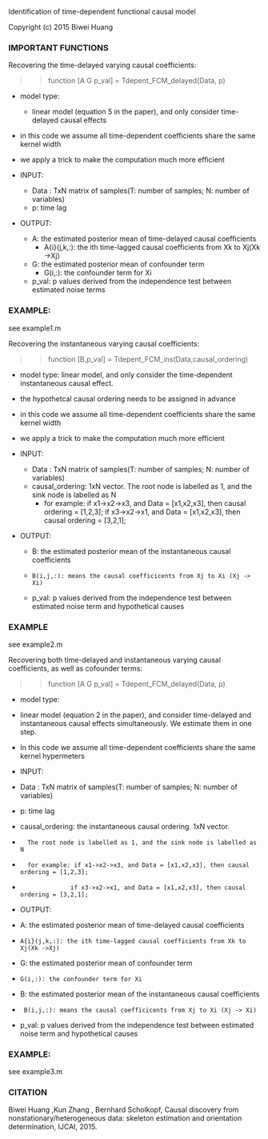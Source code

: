 Identification of time-dependent functional causal model

Copyright (c) 2015 Biwei Huang


### IMPORTANT FUNCTIONS

Recovering the time-delayed varying causal coefficients:

>> function [A G p_val] = Tdepent_FCM_delayed(Data, p)

* model type: 
   *  linear model (equation 5 in the paper), and only consider time-delayed causal effects

* in this code we assume all time-dependent coefficients share the same kernel width
* we apply a trick to make the computation much more efficient

* INPUT:
  * Data : TxN matrix of samples(T: number of samples; N: number of variables)
  * p: time lag

* OUTPUT:
  * A: the estimated posterior mean of time-delayed causal coefficients
    *    A{i}(j,k,:): the ith time-lagged causal coefficients from Xk to Xj(Xk ->Xj)
  * G: the estimated posterior mean of confounder term
    *    G(i,:): the confounder term for Xi
  *  p_val: p values derived from the independence test between estimated noise terms


### EXAMPLE:

see example1.m




Recovering the instantaneous varying causal coefficients:

>> function [B,p_val] = Tdepent_FCM_ins(Data,causal_ordering)

* model type: linear model, and only consider the time-dependent instantaneous causal effect. 
* the hypothetcal causal ordering needs to be assigned in advance
* in this code we assume all time-dependent coefficients share the same kernel width
* we apply a trick to make the computation much more efficient

* INPUT:
  * Data : TxN matrix of samples(T: number of samples; N: number of variables)
  * causal_ordering:   1xN vector. The root node is labelled as 1, and the sink node is labelled as N
     *  for example: if x1->x2->x3, and Data = [x1,x2,x3], then causal ordering = [1,2,3];
                    if x3->x2->x1, and Data = [x1,x2,x3], then causal ordering = [3,2,1];

* OUTPUT:
  *   B: the estimated posterior mean of the instantaneous causal coefficients
     *     B(i,j,:): means the causal coefficicents from Xj to Xi (Xj -> Xi)
  *  p_val: p values derived from the independence test between estimated noise term and hypothetical causes


### EXAMPLE

 see example2.m




Recovering both time-delayed and instantaneous varying causal coefficients, as well as cofounder terms:

>> function [A G p_val] = Tdepent_FCM_delayed(Data, p)

* model type:
 *  linear model (equation 2 in the paper), and consider time-delayed and instantaneous causal effects simultaneously. We estimate them in one step.

* In this code we assume all time-dependent coefficients share the same kernel hypermeters

* INPUT:
 *  Data : TxN matrix of samples(T: number of samples; N: number of variables)
 *   p: time lag
 *   causal_ordering:  the instantaneous causal ordering. 1xN vector. 
 *       The root node is labelled as 1, and the sink node is labelled as N
 *       for example: if x1->x2->x3, and Data = [x1,x2,x3], then causal ordering = [1,2,3];
 *                   if x3->x2->x1, and Data = [x1,x2,x3], then causal ordering = [3,2,1];


* OUTPUT:
 *   A: the estimated posterior mean of time-delayed causal coefficients
   *     A{i}(j,k,:): the ith time-lagged causal coefficients from Xk to Xj(Xk ->Xj)
 *   G: the estimated posterior mean of confounder term
   *     G(i,:): the confounder term for Xi
 *   B: the estimated posterior mean of the instantaneous causal coefficients
   *      B(i,j,:): means the causal coefficicents from Xj to Xi (Xj -> Xi)
 *  p_val: p values derived from the independence test between estimated noise term and hypothetical causes


### EXAMPLE:

see example3.m


### CITATION
	
Biwei Huang ,Kun Zhang , Bernhard Scholkopf, Causal discovery from nonstationary/heterogeneous data: skeleton estimation and orientation determination, IJCAI, 2015.

